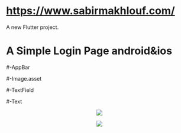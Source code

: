 # https://www.sabirmakhlouf.com/

A new Flutter project.

# A Simple Login Page android&ios

#-AppBar

#-Image.asset

#-TextField

#-Text



<p align="center"><img src="https://1.bp.blogspot.com/-oPKhinFjJaY/XIpmzmnGXCI/AAAAAAAAAFw/3lPSF_PjSW4nVUWDZ0hI3Tk-MSPYcNgAACLcBGAs/s320/Screenshot_2019-03-14-01-48-32.png"></p>

<p align="center"><img src="https://4.bp.blogspot.com/-cVodlzcebhA/XIpmzgZ76iI/AAAAAAAAAFs/4cVmKZApvjsmXmJPjcJw1P_nhUaq7Lh1QCLcBGAs/s320/Screenshot_2019-03-14-01-49-13.png"></p>






